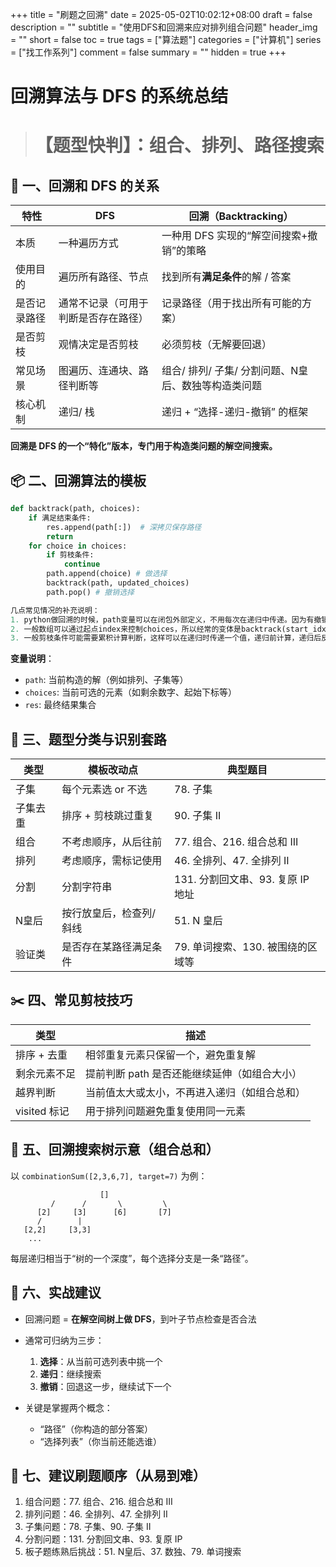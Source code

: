 +++
title = "刷题之回溯"
date = 2025-05-02T10:02:12+08:00
draft = false
description = ""
subtitle = "使用DFS和回溯来应对排列组合问题"
header_img = ""
short = false
toc = true
tags = ["算法题"]
categories = ["计算机"]
series = ["找工作系列"]
comment = false
summary = ""
hidden = true
+++

# 回溯算法与 DFS 的系统总结

> # 【题型快判】：组合、排列、路径搜索

## 🧠 一、回溯和 DFS 的关系

| 特性     | DFS                | 回溯（Backtracking）              |
| ------ | ------------------ | ----------------------------- |
| 本质     | 一种遍历方式             | 一种用 DFS 实现的“解空间搜索+撤销”的策略      |
| 使用目的   | 遍历所有路径、节点          | 找到所有**满足条件**的解 / 答案           |
| 是否记录路径 | 通常不记录（可用于判断是否存在路径） | 记录路径（用于找出所有可能的方案）             |
| 是否剪枝   | 观情决定是否剪枝           | 必须剪枝（无解要回退）                   |
| 常见场景   | 图遍历、连通块、路径判断等      | 组合/ 排列/ 子集/ 分割问题、N皇后、数独等构造类问题 |
| 核心机制   | 递归/ 栈              | 递归 + “选择-递归-撤销” 的框架           |

**回溯是 DFS 的一个“特化”版本，专门用于构造类问题的解空间搜索。**

## 📦 二、回溯算法的模板

```python
def backtrack(path, choices):
    if 满足结束条件:
        res.append(path[:])  # 深拷贝保存路径
        return
    for choice in choices:
        if 剪枝条件:
            continue
        path.append(choice) # 做选择
        backtrack(path, updated_choices)
        path.pop() # 撤销选择

几点常见情况的补充说明：
1. python做回溯的时候，path变量可以在闭包外部定义，不用每次在递归中传递。因为有撤销选择时path的pop()操作和进入递归时path[:]深拷贝来保证没问题。
2. 一般数组可以通过起点index来控制choices，所以经常的变体是backtrack(start_idx), backtrack(cur_idx + 1)就一个变量参与递归就够了。
3. 一般剪枝条件可能需要累积计算判断，这样可以在递归时传递一个值，递归前计算，递归后反向计算。一般就是求和之类的。
```

**变量说明**：

* `path`: 当前构造的解（例如排列、子集等）
* `choices`: 当前可选的元素（如剩余数字、起始下标等）
* `res`: 最终结果集合

## 🌟 三、题型分类与识别套路

| 类型   | 模板改动点        | 典型题目                    |
| ---- | ------------ | ----------------------- |
| 子集   | 每个元素选 or 不选  | 78. 子集                  |
| 子集去重 | 排序 + 剪枝跳过重复  | 90. 子集 II               |
| 组合   | 不考虑顺序，从后往前   | 77. 组合、216. 组合总和 III    |
| 排列   | 考虑顺序，需标记使用   | 46. 全排列、47. 全排列 II      |
| 分割   | 分割字符串        | 131. 分割回文串、93. 复原 IP 地址 |
| N皇后  | 按行放皇后，检查列/斜线 | 51. N 皇后                |
| 验证类  | 是否存在某路径满足条件  | 79. 单词搜索、130. 被围绕的区域等   |


## ✂️ 四、常见剪枝技巧

| 类型         | 描述                        |
| ---------- | ------------------------- |
| 排序 + 去重    | 相邻重复元素只保留一个，避免重复解         |
| 剩余元素不足     | 提前判断 path 是否还能继续延伸（如组合大小） |
| 越界判断       | 当前值太大或太小，不再进入递归（如组合总和）    |
| visited 标记 | 用于排列问题避免重复使用同一元素          |


## 🌲 五、回溯搜索树示意（组合总和）

以 `combinationSum([2,3,6,7], target=7)` 为例：

```
                    []
         /      /       \         \
      [2]     [3]      [6]       [7]
      /        |
   [2,2]     [3,3]
    ...
```

每层递归相当于“树的一个深度”，每个选择分支是一条“路径”。

## 📌 六、实战建议

* 回溯问题 = **在解空间树上做 DFS**，到叶子节点检查是否合法

* 通常可归纳为三步：

  1. **选择**：从当前可选列表中挑一个
  2. **递归**：继续搜索
  3. **撤销**：回退这一步，继续试下一个

* 关键是掌握两个概念：

  * “路径”（你构造的部分答案）
  * “选择列表”（你当前还能选谁）


## 🔁 七、建议刷题顺序（从易到难）

1. 组合问题：77. 组合、216. 组合总和 III
2. 排列问题：46. 全排列、47. 全排列 II
3. 子集问题：78. 子集、90. 子集 II
4. 分割问题：131. 分割回文串、93. 复原 IP
5. 板子题练熟后挑战：51. N皇后、37. 数独、79. 单词搜索